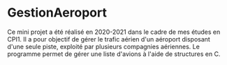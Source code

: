 # GestionAeroport
Ce mini projet a été réalisé en 2020-2021 dans le cadre de mes études en CPI1. Il a pour objectif de gérer le trafic aérien d'un aéroport disposant d'une seule piste, exploité par plusieurs compagnies aériennes. Le programme permet de gérer une liste d'avions à l'aide de structures en C.
